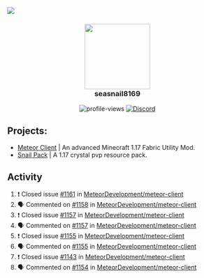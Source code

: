 ![](https://hit.yhype.me/github/profile?user_id=17166139)

<h3 align="center">
  <img src="https://i.ibb.co/wLWw4DD/798694-D8-9-F3-D-434-E-B7-B4-E60460-E50-B4-F.png" width="150"/><br>
  seasnail8169
</h3>

<div align="center">
  <img src="https://komarev.com/ghpvc/?username=seasnail8169" alt="profile-views"/>
  <a href="https://discord.gg/bBGQZvd"><img src="https://img.shields.io/discord/689197705683140636?logo=discord" alt="Discord"/></a>
</div>

## Projects:

- [Meteor Client](https://github.com/MeteorDevelopment) | An advanced Minecraft 1.17 Fabric Utility Mod.
- [Snail Pack](https://github.com/seasnail8169/snail-pack) | A 1.17 crystal pvp resource pack.

## Activity

<!--START_SECTION:activity-->
1. ❗️ Closed issue [#1161](https://github.com/MeteorDevelopment/meteor-client/issues/1161) in [MeteorDevelopment/meteor-client](https://github.com/MeteorDevelopment/meteor-client)
2. 🗣 Commented on [#1158](https://github.com/MeteorDevelopment/meteor-client/issues/1158) in [MeteorDevelopment/meteor-client](https://github.com/MeteorDevelopment/meteor-client)
3. ❗️ Closed issue [#1157](https://github.com/MeteorDevelopment/meteor-client/issues/1157) in [MeteorDevelopment/meteor-client](https://github.com/MeteorDevelopment/meteor-client)
4. 🗣 Commented on [#1157](https://github.com/MeteorDevelopment/meteor-client/issues/1157) in [MeteorDevelopment/meteor-client](https://github.com/MeteorDevelopment/meteor-client)
5. ❗️ Closed issue [#1155](https://github.com/MeteorDevelopment/meteor-client/issues/1155) in [MeteorDevelopment/meteor-client](https://github.com/MeteorDevelopment/meteor-client)
6. 🗣 Commented on [#1155](https://github.com/MeteorDevelopment/meteor-client/issues/1155) in [MeteorDevelopment/meteor-client](https://github.com/MeteorDevelopment/meteor-client)
7. ❗️ Closed issue [#1143](https://github.com/MeteorDevelopment/meteor-client/issues/1143) in [MeteorDevelopment/meteor-client](https://github.com/MeteorDevelopment/meteor-client)
8. 🗣 Commented on [#1154](https://github.com/MeteorDevelopment/meteor-client/issues/1154) in [MeteorDevelopment/meteor-client](https://github.com/MeteorDevelopment/meteor-client)
<!--END_SECTION:activity-->

